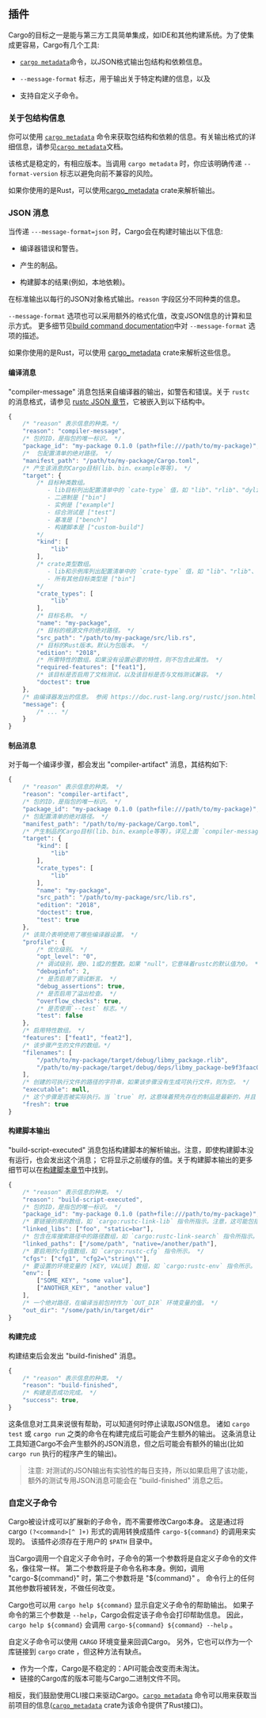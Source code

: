 ## 插件

Cargo的目标之一是能与第三方工具简单集成，如IDE和其他构建系统。为了使集成更容易，Cargo有几个工具:

* [`cargo metadata`]命令，以JSON格式输出包结构和依赖信息。

* `--message-format` 标志，用于输出关于特定构建的信息，以及

* 支持自定义子命令。


### 关于包结构信息

你可以使用 [`cargo metadata`] 命令来获取包结构和依赖的信息。有关输出格式的详细信息，请参见[`cargo metadata`]文档。

该格式是稳定的，有相应版本。当调用 `cargo metadata` 时，你应该明确传递 `--format-version` 标志以避免向前不兼容的风险。

如果你使用的是Rust，可以使用[cargo_metadata] crate来解析输出。

[cargo_metadata]: https://crates.io/crates/cargo_metadata
[`cargo metadata`]: ../commands/cargo-metadata.md

### JSON 消息

当传递 `---message-format=json` 时，Cargo会在构建时输出以下信息:

* 编译器错误和警告。

* 产生的制品。

* 构建脚本的结果(例如，本地依赖)。

在标准输出以每行的JSON对象格式输出。`reason` 字段区分不同种类的信息。

`--message-format` 选项也可以采用额外的格式化值，改变JSON信息的计算和显示方式。
更多细节见[build command documentation]中对 `--message-format` 选项的描述。

如果你使用的是Rust，可以使用 [cargo_metadata] crate来解析这些信息。

[build command documentation]: ../commands/cargo-build.md
[cargo_metadata]: https://crates.io/crates/cargo_metadata

#### 编译消息

"compiler-message" 消息包括来自编译器的输出，如警告和错误。关于 `rustc` 的消息格式，请参见 [rustc JSON 章节](.../.../rustc/json.md)，它被嵌入到以下结构中。

```javascript
{
    /* "reason" 表示信息的种类。*/
    "reason": "compiler-message",
    /* 包的ID，是指包的唯一标识。 */
    "package_id": "my-package 0.1.0 (path+file:///path/to/my-package)",
    /*  包配置清单的绝对路径。 */
    "manifest_path": "/path/to/my-package/Cargo.toml",
    /* 产生该消息的Cargo目标(lib、bin、example等等)。 */
    "target": {
        /* 目标种类数组。
           - lib目标列出配置清单中的 `cate-type` 值，如 "lib"、"rlib"、"dylib"、"proc-macro" 等(默认["lib"])。
           - 二进制是 ["bin"]
           - 实例是 ["example"]
           - 综合测试是 ["test"]
           - 基准是 ["bench"]
           - 构建脚本是 ["custom-build"]
        */
        "kind": [
            "lib"
        ],
        /* crate类型数组。
           - lib和示例库列出配置清单中的 `crate-type` 值，如 "lib"、"rlib"、"dylib"、"proc-macro" 等(默认为["lib"])。
           - 所有其他目标类型是 ["bin"]
        */
        "crate_types": [
            "lib"
        ],
        /* 目标名称。 */
        "name": "my-package",
        /* 目标的根源文件的绝对路径。 */
        "src_path": "/path/to/my-package/src/lib.rs",
        /* 目标的Rust版本。默认为包版本。 */
        "edition": "2018",
        /* 所需特性的数组。如果没有设置必要的特性，则不包含此属性。 */
        "required-features": ["feat1"],
        /* 该目标是否启用了文档测试，以及该目标是否与文档测试兼容。 */
        "doctest": true
    },
    /* 由编译器发出的信息。 参阅 https://doc.rust-lang.org/rustc/json.html 。 */
    "message": {
        /* ... */
    }
}
```

#### 制品消息

对于每一个编译步骤，都会发出 "compiler-artifact" 消息，其结构如下:

```javascript
{
    /* "reason" 表示信息的种类。 */
    "reason": "compiler-artifact",
    /* 包的ID，是指包的唯一标识。 */
    "package_id": "my-package 0.1.0 (path+file:///path/to/my-package)",
    /* 包配置清单的绝对路径。 */
    "manifest_path": "/path/to/my-package/Cargo.toml",
    /* 产生制品的Cargo目标(lib、bin、example等等)。详见上面 `compiler-message` 的定义。 */
    "target": {
        "kind": [
            "lib"
        ],
        "crate_types": [
            "lib"
        ],
        "name": "my-package",
        "src_path": "/path/to/my-package/src/lib.rs",
        "edition": "2018",
        "doctest": true,
        "test": true
    },
    /* 该简介表明使用了哪些编译器设置。 */
    "profile": {
        /* 优化级别。 */
        "opt_level": "0",
        /* 调试级别，是0、1或2的整数。如果 "null"，它意味着rustc的默认值为0。 */
        "debuginfo": 2,
        /* 是否启用了调试断言。 */
        "debug_assertions": true,
        /* 是否启用了溢出检查。 */
        "overflow_checks": true,
        /* 是否使用`--test` 标志。*/
        "test": false
    },
    /* 启用特性数组。 */
    "features": ["feat1", "feat2"],
    /* 该步骤产生的文件的数组。*/
    "filenames": [
        "/path/to/my-package/target/debug/libmy_package.rlib",
        "/path/to/my-package/target/debug/deps/libmy_package-be9f3faac0a26ef0.rmeta"
    ],
    /* 创建的可执行文件的路径的字符串，如果该步骤没有生成可执行文件，则为空。 */
    "executable": null,
    /* 这个步骤是否被实际执行。当 `true` 时，这意味着预先存在的制品是最新的，并且 `rustc` 没有被执行。当 `false` 时，这意味着运行 `rustc` 以生成制品。 */
    "fresh": true
}

```

#### 构建脚本输出

"build-script-executed" 消息包括构建脚本的解析输出。注意，即使构建脚本没有运行，也会发出这个消息；
它将显示之前缓存的值。关于构建脚本输出的更多细节可以在[构建脚本章节](build-scripts.md)中找到。

```javascript
{
    /* "reason" 表示信息的种类。 */
    "reason": "build-script-executed",
    /* 包的ID，是指包的唯一标识。 */
    "package_id": "my-package 0.1.0 (path+file:///path/to/my-package)",
    /* 要链接的库的数组，如 `cargo:rustc-link-lib` 指令所指示。注意，这可能包括字符串中的 "KIND=" 前缀，其中KIND是库的种类。 */
    "linked_libs": ["foo", "static=bar"],
    /* 包含在库搜索路径中的路径数组，如 `cargo:rustc-link-search` 指令所指示。注意，这可能包括字符串中的 "KIND=" 前缀，其中KIND是库的种类。 */
    "linked_paths": ["/some/path", "native=/another/path"],
    /* 要启用的cfg值数组，如 `cargo:rustc-cfg` 指令所示。 */
    "cfgs": ["cfg1", "cfg2=\"string\""],
    /* 要设置的环境变量的 [KEY, VALUE] 数组，如 `cargo:rustc-env` 指令所示。 */
    "env": [
        ["SOME_KEY", "some value"],
        ["ANOTHER_KEY", "another value"]
    ],
    /* 一个绝对路径，在编译当前包时作为 `OUT_DIR` 环境变量的值。 */
    "out_dir": "/some/path/in/target/dir"
}
```

#### 构建完成

构建结束后会发出 "build-finished" 消息。

```javascript
{
    /* "reason" 表示信息的种类。 */
    "reason": "build-finished",
    /* 构建是否成功完成。 */
    "success": true,
}
````

这条信息对工具来说很有帮助，可以知道何时停止读取JSON信息。
诸如 `cargo test` 或 `cargo run` 之类的命令在构建完成后可能会产生额外的输出。
这条消息让工具知道Cargo不会产生额外的JSON消息，但之后可能会有额外的输出(比如 `cargo run` 执行的程序产生的输出)。

> 注意: 对测试的JSON输出有实验性的每日支持，所以如果启用了该功能，额外的测试专用JSON消息可能会在 "build-finished" 消息之后。

### 自定义子命令

Cargo被设计成可以扩展新的子命令，而不需要修改Cargo本身。
这是通过将 cargo `(?<command>[^ ]+)` 形式的调用转换成插件 `cargo-${command}` 的调用来实现的。
该插件必须存在于用户的 `$PATH` 目录中。

当Cargo调用一个自定义子命令时，子命令的第一个参数将是自定义子命令的文件名，像往常一样。
第二个参数将是子命令名称本身。例如，调用 "cargo-${command}" 时，第二个参数将是 "${command}" 。
命令行上的任何其他参数将被转发，不做任何改变。

Cargo也可以用 `cargo help ${command}` 显示自定义子命令的帮助输出。
如果子命令的第三个参数是 `--help`，Cargo会假定该子命令会打印帮助信息。
因此，`cargo help ${command}` 会调用 `cargo-${command} ${command} --help` 。

自定义子命令可以使用 `CARGO` 环境变量来回调Cargo。
另外，它也可以作为一个库链接到 `cargo` crate ，但这种方法有缺点。

* 作为一个库，Cargo是不稳定的：API可能会改变而未淘汰。
* 链接的Cargo库的版本可能与Cargo二进制文件不同。

相反，我们鼓励使用CLI接口来驱动Cargo。[`cargo metadata`] 命令可以用来获取当前项目的信息([`cargo_metadata`] crate为该命令提供了Rust接口)。

[`cargo metadata`]: ../commands/cargo-metadata.md
[`cargo_metadata`]: https://crates.io/crates/cargo_metadata
